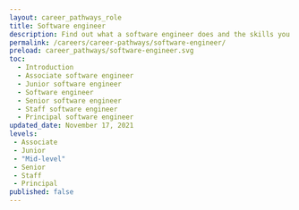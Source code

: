```yaml
---
layout: career_pathways_role
title: Software engineer
description: Find out what a software engineer does and the skills you need to do the job.
permalink: /careers/career-pathways/software-engineer/
preload: career_pathways/software-engineer.svg
toc:
  - Introduction
  - Associate software engineer
  - Junior software engineer
  - Software engineer
  - Senior software engineer
  - Staff software engineer
  - Principal software engineer
updated_date: November 17, 2021
levels:
 - Associate
 - Junior
 - "Mid-level"
 - Senior
 - Staff
 - Principal
published: false
---
```


